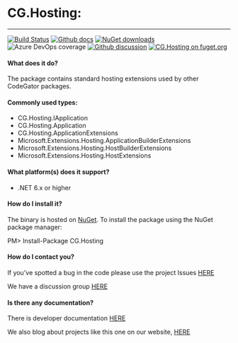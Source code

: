 # CG.Hosting: 

---
[![Build Status](https://dev.azure.com/codegator/CG.Hosting/_apis/build/status/CodeGator.CG.Hosting?branchName=master)](https://dev.azure.com/codegator/CG.Hosting/_build/latest?definitionId=20&branchName=master)
[![Github docs](https://img.shields.io/static/v1?label=Documentation&message=online&color=blue)](https://codegator.github.io/CG.Hosting/index.html)
[![NuGet downloads](https://img.shields.io/nuget/dt/CG.Hosting.svg?style=flat)](https://nuget.org/packages/CG.Hosting)
![Azure DevOps coverage](https://img.shields.io/azure-devops/coverage/codegator/CG.Hosting/20)
[![Github discussion](https://img.shields.io/badge/Discussion-online-blue)](https://github.com/CodeGator/CG.Hosting/discussions)
[![CG.Hosting on fuget.org](https://www.fuget.org/packages/CG.Hosting/badge.svg)](https://www.fuget.org/packages/CG.Hosting)

#### What does it do?
The package contains standard hosting extensions used by other CodeGator packages.

#### Commonly used types:
* CG.Hosting.IApplication
* CG.Hosting.Application
* CG.Hosting.ApplicationExtensions
* Microsoft.Extensions.Hosting.ApplicationBuilderExtensions
* Microsoft.Extensions.Hosting.HostBuilderExtensions
* Microsoft.Extensions.Hosting.HostExtensions

#### What platform(s) does it support?
* .NET 6.x or higher

#### How do I install it?
The binary is hosted on [NuGet](https://www.nuget.org/packages/CG.Hosting). To install the package using the NuGet package manager:

PM> Install-Package CG.Hosting

#### How do I contact you?
If you've spotted a bug in the code please use the project Issues [HERE](https://github.com/CodeGator/CG.Hosting/issues)

We have a discussion group [HERE](https://github.com/CodeGator/CG.Hosting/discussions)

#### Is there any documentation?
There is developer documentation [HERE](https://codegator.github.io/CG.Hosting/)

We also blog about projects like this one on our website, [HERE](http://www.codegator.com)
